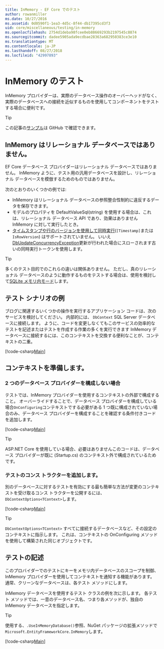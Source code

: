 ```yaml
---
title: InMemory - EF Core でのテスト
author: rowanmiller
ms.date: 10/27/2016
ms.assetid: 0d0590f1-1ea3-4d5c-8f44-db17395cd3f3
uid: core/miscellaneous/testing/in-memory
ms.openlocfilehash: 2754d1deba98fcee0eb88669293b2197545c8874
ms.sourcegitcommit: dadee5905ada9ecdbae28363a682950383ce3e10
ms.translationtype: MT
ms.contentlocale: ja-JP
ms.lasthandoff: 08/27/2018
ms.locfileid: "42997893"
---
```

# <a name="testing-with-inmemory"></a>InMemory のテスト

InMemory プロバイダーは、実際のデータベース操作のオーバーヘッドがなく、実際のデータベースへの接続を近似するものを使用してコンポーネントをテストする場合に便利です。

> [!TIP]  
> この記事の[サンプル](https://github.com/aspnet/EntityFramework.Docs/tree/master/samples/core/Miscellaneous/Testing)は GitHub で確認できます。

## <a name="inmemory-is-not-a-relational-database"></a>InMemory はリレーショナル データベースではありません。

EF Core データベース プロバイダーはリレーショナル データベースではありません。 InMemory ように、テスト用の汎用データベースを設計し、リレーショナル データベースを模倣するためのものではありません。

次のとおりのいくつかの例では:

* InMemory はリレーショナル データベースの参照整合性制約に違反するデータを保存できます。
* モデルのプロパティを DefaultValueSql(string) を使用する場合は、これは、リレーショナル データベース API であり、効果はありません InMemory に対して実行したとき。
* [タイムスタンプや行のバージョンを使用して同時実行](xref:core/modeling/concurrency#timestamprow-version)(`[Timestamp]`または`IsRowVersion`) はサポートされていません。 いいえ[DbUpdateConcurrencyException](https://docs.microsoft.com/dotnet/api/microsoft.entityframeworkcore.dbupdateconcurrencyexception)更新が行われた場合にスローされます古いの同時実行トークンを使用します。

> [!TIP]  
> 多くのテスト目的でのこれらの違いは関係ありません。 ただし、真のリレーショナル データベースのように動作するものをテストする場合は、使用を検討して[SQLite メモリ内モード](sqlite.md)します。

## <a name="example-testing-scenario"></a>テスト シナリオの例

ブログに関連するいくつかの操作を実行するアプリケーション コードは、次のサービスを検討してください。 内部的には、 `DbContext` SQL Server データベースに接続します。 ように、コードを変更しなくてもこのサービスの効率的なテストを記述またはテストを作成する作業の多くを実行できます InMemory データベースに接続するには、このコンテキストを交換する便利なことが、コンテキストの二重。

[!code-csharp[Main](../../../../samples/core/Miscellaneous/Testing/BusinessLogic/BlogService.cs)]

## <a name="get-your-context-ready"></a>コンテキストを準備します。

### <a name="avoid-configuring-two-database-providers"></a>2 つのデータベース プロバイダーを構成しない場合

テストでは、InMemory プロバイダーを使用するコンテキストの外部で構成すること。 オーバーライドすることで、データベース プロバイダーを構成している場合`OnConfiguring`コンテキストでする必要がある 1 つ既に構成されていない場合のみ、データベース プロバイダーを構成することを確認する条件付きコードを追加します。

[!code-csharp[Main](../../../../samples/core/Miscellaneous/Testing/BusinessLogic/BloggingContext.cs#OnConfiguring)]

> [!TIP]  
> ASP.NET Core を使用している場合、必要はありませんこのコードは、データベース プロバイダーが既に (Startup.cs) のコンテキスト外で構成されているためです。

### <a name="add-a-constructor-for-testing"></a>テストのコンス トラクターを追加します。

別のデータベースに対するテストを有効にする最も簡単な方法が変更のコンテキストを受け取るコンス トラクターを公開するには、`DbContextOptions<TContext>`します。

[!code-csharp[Main](../../../../samples/core/Miscellaneous/Testing/BusinessLogic/BloggingContext.cs#Constructors)]

> [!TIP]  
> `DbContextOptions<TContext>` すべてに接続するデータベースなど、その設定のコンテキストに指示します。 これは、コンテキストの OnConfiguring メソッドを使用して構築された同じオブジェクトです。

## <a name="writing-tests"></a>テストの記述

このプロバイダーでのテストにキーをメモリ内データベースのスコープを制御、InMemory プロバイダーを使用してコンテキストを通知する機能があります。 通常、クリーンなデータベースは、各テスト メソッドにします。

InMemory データベースを使用するテスト クラスの例を次に示します。 各テスト メソッドでは、一意のデータベース名、つまり各メソッドが、独自の InMemory データベースを指定します。

>[!TIP]
> 使用する、`.UseInMemoryDatabase()`参照、NuGet パッケージの拡張メソッドで`Microsoft.EntityFrameworkCore.InMemory`します。

[!code-csharp[Main](../../../../samples/core/Miscellaneous/Testing/TestProject/InMemory/BlogServiceTests.cs)]
